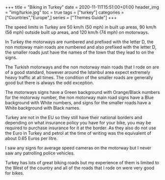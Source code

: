 +++
title = "Biking in Turkey"
date = 2020-11-11T15:51:00+01:00
header_img = "img/turkie.jpg"
toc = true
tags = ["turkey"]
categories = ["Countries","Europe",]
series = ["Themes Guide"]
+++

The speed limits in Turkey are 50 km/h (50 mph) in built up areas, 90 km/h (56 mph) outside built up areas, and 120 km/h (74 mph) on motorways.

In Turkey the motorways are numbered and prefixed with the letter D, the non motoway main roads are numbered and also prefixed with the letter D, the smaller roads just have the names of the town that they lead to on the signs.

The Turkish motorways and the non motorway main roads that I rode on are of a good standard, however around the Istanbul area expect extremely heavy traffic at all times. The condition of the smaller roads are generally good but there is always the odd exception.

The motorways signs have a Green background with Orange/Black numbers for the motorway number, the non motorway main road signs have a Blue background with White numbers, and signs for the smaller roads have a White background with Black names.

Turkey are not in the EU so they still have their national borders and depending on what insurance policy you have for your bike, you may be required to purchase insurance for it at the border. As they also do not use the Euro in Turkey and petrol at the time of writing was the equivalent of about 0.65 Euros per litre.

I saw any signs for average speed cameras on the motorway but I never saw any patrolling police vehicles.

Turkey has lots of great biking roads but my experience of them is limited to the West of the country and all of the roads that I rode on were very good for bikes.
